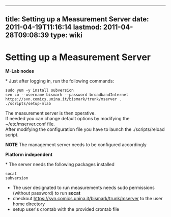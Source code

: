 
---
title: Setting up a Measurement Server
date: 2011-04-19T11:16:14
lastmod: 2011-04-28T09:08:39
type: wiki
---
Setting up a Measurement Server
===============================

**M-Lab nodes**

\* Just after logging in, run the following commands:

    sudo yum -y install subversion
    svn co --username bismark --password broadbandInternet https://svn.comics.unina.it/bismark/trunk/mserver .
    ./scripts/setup-mlab

The measurement server is then operative.\
If needed you can change default options by modifying the
\~/etc/mserver.conf file.\
After modifying the configuration file you have to launch the
./scripts/reload script.

**NOTE** The management server needs to be configured accordingly

**Platform independent**

\* The server needs the following packages installed

    socat
    subversion

-   The user designated to run measurements needs sudo permissions
    (without password) to run **socat**
-   checkout https://svn.comics.unina.it/bismark/trunk/mserver to the
    user home directory
-   setup user's crontab with the provided crontab file


